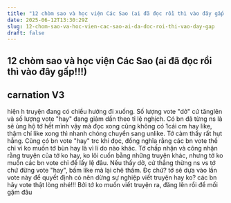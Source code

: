 ```yaml
---
title: "12 chòm sao và học viện Các Sao (ai đã đọc rồi thì vào đây gấp!!!)"
date: 2025-06-12T13:30:29Z
slug: 12-chom-sao-va-hoc-vien-cac-sao-ai-da-doc-roi-thi-vao-day-gap
draft: false
---
```


## 12 chòm sao và học viện Các Sao (ai đã đọc rồi thì vào đây gấp!!!)

## carnation V3

hiện h truyện đang có chiều hướng đi xuống. Số lượng vote "dở" cứ tănglên và số lượng vote "hay" đang giảm dần theo tỉ lệ nghịch. Có bn đã từng ns là sẽ ủng hộ tớ hết mình vậy mà đọc xong cũng không có 1cái cm hay like, thậm chí like xong thì nhanh chóng chuyển sang unlike. Tớ cảm thấy rất hụt hẫng. Cũng có bn vote "hay" trc khi đọc, đồng nghĩa rằng các bn vote thế chỉ vì ko muốn tớ bùn hay là vì lí do nào khác. Tớ chấp nhận và công nhận rằng truyện của tớ ko hay, ko lôi cuốn bằng những truyện khác, nhưng tớ ko muốn các bn vote chỉ để lấy lệ đâu.  Nếu thấy dở, cứ thẳng thừng ns vs tớ chứ đừng vote "hay", bấm like mà lại chê thầm. Đc chứ? 
tớ sẽ dựa vào lần vote này để quyết định có nên dừng sự nghiệp viết truyện hay ko? các bn hãy vote thật lòng nhé!!! Bởi tớ ko muốn viết truyện ra, đăng lên rồi để mối gặm đâu